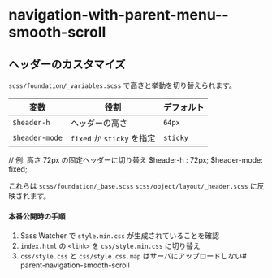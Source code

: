 # navigation-with-parent-menu--smooth-scroll

## ヘッダーのカスタマイズ

`scss/foundation/_variables.scss` で高さと挙動を切り替えられます。

| 変数            | 役割                      | デフォルト  |
|----------------|---------------------------|-----------|
| `$header-h`    | ヘッダーの高さ              | `64px`    |
| `$header-mode` | `fixed` か `sticky` を指定 | `sticky`  |

// 例: 高さ 72px の固定ヘッダーに切り替え
$header-h   : 72px;
$header-mode: fixed;

これらは
`scss/foundation/_base.scss`
`scss/object/layout/_header.scss`
に反映されます。


#### 本番公開時の手順
1. Sass Watcher で `style.min.css` が生成されていることを確認  
2. `index.html` の `<link>` を `css/style.min.css` に切り替え  
3. `css/style.css` と `css/style.css.map` はサーバにアップロードしない# parent-navigation-smooth-scroll

